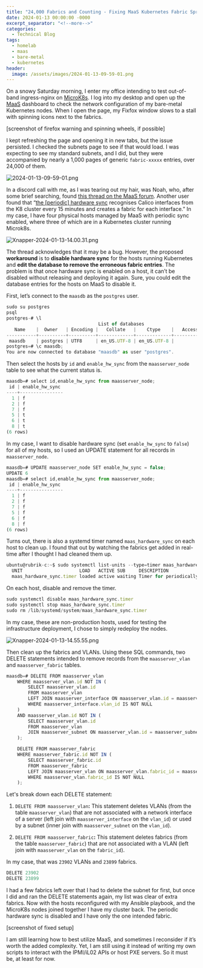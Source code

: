 ```yaml
---
title: "24,000 Fabrics and Counting - Fixing MaaS Kubernetes Fabric Sprawl"
date: 2024-01-13 00:00:00 -0000
excerpt_separator: "<!--more-->"
categories:
  - Technical Blog
tags:
  - homelab
  - maas
  - bare-metal
  - kubernetes
header:
  image: /assets/images/2024-01-13-09-59-01.png
---
```


On a snowy Saturday morning, I enter my office intending to test out-of-band ingress-nginx on [MicroK8s](https://microk8s.io/). I log into my desktop and open up the [MaaS](https://maas.io/) dashboard to check the network configuration of my bare-metal Kubernetes nodes. When I open the page, my Fixfox window slows to a stall with spinning icons next to the fabrics.

[screenshot of firefox warning and spinning wheels, if possible]

I kept refreshing the page and opening it in new tabs, but the issue persisted. I checked the subnets page to see if that would load. I was expecting to see my standard subnets, and I did, but they were accompanied by nearly a 1,000 pages of generic `fabric-xxxxx` entries, over 24,000 of them.

![2024-01-13-09-59-01.png](/assets/images/2024-01-13-09-59-01.png)

In a discord call with me, as I was tearing out my hair, was Noah, who, after some brief searching, found [this thread on the MaaS forum](https://discourse.maas.io/t/maas-3-2-9-creates-calico-interfaces-80-000-fabrics/7625/6). Another user found that “[the [periodic] hardware sync](https://maas.io/docs/machines#heading--about-updating-hardware) recognises Calico interfaces from the K8 cluster every 15 minutes and creates a fabric for each interface.” In my case, I have four physical hosts managed by MaaS with periodic sync enabled, where three of which are in a Kubernetes cluster running Microk8s.

![Xnapper-2024-01-13-14.00.31.png](/assets/images/Xnapper-2024-01-13-14.00.31.png)

The thread acknowledges that it may be a bug. However, the proposed **workaround** is to **disable hardware sync** for the hosts running Kubernetes and **edit the database to remove the erroneous fabric entries**. The problem is that once hardware sync is enabled on a host, it can’t be disabled without releasing and deploying it again. Sure, you could edit the database entries for the hosts on MaaS to disable it.

First, let’s connect to the `maasdb` as the `postgres` user.

```jsx
sudo su postgres
psql
postgres-# \l
                                  List of databases
   Name    |  Owner   | Encoding |   Collate   |    Ctype    |   Access privileges   
-----------+----------+----------+-------------+-------------+-----------------------
 maasdb    | postgres | UTF8     | en_US.UTF-8 | en_US.UTF-8 |
postgres=# \c maasdb;
You are now connected to database "maasdb" as user "postgres".
```

Then select the hosts by `id` and `enable_hw_sync` from the `maasserver_node` table to see what the current status is.

```jsx
maasdb=# select id,enable_hw_sync from maasserver_node;
 id | enable_hw_sync 
----+----------------
  1 | f
  2 | f
  7 | f
  5 | t
  6 | t
  8 | t
(6 rows)
```

In my case, I want to disable hardware sync (set `enable_hw_sync` to `false`) for all of my hosts, so I used an UPDATE statement for all records in `maasserver_node`.

```jsx
maasdb=# UPDATE maasserver_node SET enable_hw_sync = false;
UPDATE 6
maasdb=# select id,enable_hw_sync from maasserver_node;
 id | enable_hw_sync 
----+----------------
  1 | f
  2 | f
  7 | f
  5 | f
  6 | f
  8 | f
(6 rows)
```

Turns out, there is also a systemd timer named `maas_hardware_sync` on each host to clean up. I found that out by watching the fabrics get added in real-time after I thought I had cleaned them up.

```jsx
ubuntu@rubrik-c:~$ sudo systemctl list-units --type=timer maas_hardware_sync.timer
  UNIT                     LOAD   ACTIVE SUB     DESCRIPTION                                      
  maas_hardware_sync.timer loaded active waiting Timer for periodically running MAAS hardware sync
```

On each host, disable and remove the timer.

```jsx
sudo systemctl disable maas_hardware_sync.timer
sudo systemctl stop maas_hardware_sync.timer
sudo rm /lib/systemd/system/maas_hardware_sync.timer
```

In my case, these are non-production hosts, used for testing the infrastructure deployment, I chose to simply redeploy the nodes.

![Xnapper-2024-01-13-14.55.55.png](/assets/images/Xnapper-2024-01-13-14.55.55.png)

Then clean up the fabrics and VLANs. Using these SQL commands, two DELETE statements intended to remove records from the `maasserver_vlan` and `maasserver_fabric` tables.

```jsx
maasdb=# DELETE FROM maasserver_vlan
	WHERE maasserver_vlan.id NOT IN (
	    SELECT maasserver_vlan.id 
	    FROM maasserver_vlan
	    LEFT JOIN maasserver_interface ON maasserver_vlan.id = maasserver_interface.vlan_id
	    WHERE maasserver_interface.vlan_id IS NOT NULL  
	)
	AND maasserver_vlan.id NOT IN (
	    SELECT maasserver_vlan.id 
	    FROM maasserver_vlan
	    JOIN maasserver_subnet ON maasserver_vlan.id = maasserver_subnet.vlan_id
	);

	DELETE FROM maasserver_fabric
	WHERE maasserver_fabric.id NOT IN (
	    SELECT maasserver_fabric.id 
	    FROM maasserver_fabric
	    LEFT JOIN maasserver_vlan ON maasserver_vlan.fabric_id = maasserver_fabric.id
	    WHERE maasserver_vlan.fabric_id IS NOT NULL
	);
```

Let's break down each DELETE statement:

1. `DELETE FROM maasserver_vlan`**:** This statement deletes VLANs (from the table `maasserver_vlan`) that are not associated with a network interface of a server (left join with `maasserver_interface` on the `vlan_id`) or used by a subnet (inner join with `maasserver_subnet` on the `vlan_id`).

2. `DELETE FROM maasserver_fabric`**:** This statement deletes fabrics (from the table `maasserver_fabric`) that are not associated with a VLAN (left join with `maasserver_vlan` on the `fabric_id`).

In my case, that was `23902` VLANs and `23899` fabrics.

```jsx
DELETE 23902
DELETE 23899
```

I had a few fabrics left over that I had to delete the subnet for first, but once I did and ran the DELETE statements again, my list was clear of extra fabrics. Now with the hosts reconfigured with my Ansible playbook, and the MicroK8s nodes joined together I have my cluster back. The periodic hardware sync is disabled and I have only the one intended fabric.

[screenshot of fixed setup]

I am still learning how to best utilize MaaS, and sometimes I reconsider if it’s worth the added complexity. Yet, I am still using it instead of writing my own scripts to interact with the IPMI/iL02 APIs or host PXE servers. So it must be, at least for now.